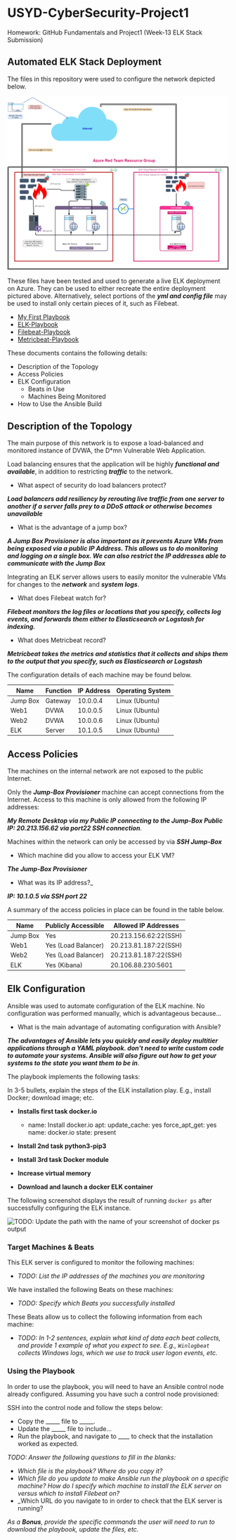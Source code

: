 # USYD-CyberSecurity-Project1
Homework: GitHub Fundamentals and Project1  (Week-13 ELK Stack Submission)

## Automated ELK Stack Deployment

The files in this repository were used to configure the network depicted below.

![alt text](https://github.com/nickaxia/USYD-CyberSecurity-Project1/blob/main/Diagrams/Project1-ELK_Stack_Diagram.png)



These files have been tested and used to generate a live ELK deployment on Azure. They can be used to either recreate the entire deployment pictured above. Alternatively, select portions of the **_yml and config file_** may be used to install only certain pieces of it, such as Filebeat.

  
- [My First Playbook]( https://github.com/nickaxia/USYD-CyberSecurity-Project1/blob/main/Ansible/Docker/my-playbook.yml) 
- [ELK-Playbook]( https://github.com/nickaxia/USYD-CyberSecurity-Project1/blob/main/Ansible/ELK_Stack/elk-playbook.yml)
- [Filebeat-Playbook]( https://github.com/nickaxia/USYD-CyberSecurity-Project1/blob/main/Ansible/Filebeat/filebeat-playbook.yml)
- [Metricbeat-Playbook]( https://github.com/nickaxia/USYD-CyberSecurity-Project1/blob/main/Ansible/Metricbeat/metricbeat-playbook.yml)


These documents contains the following details:
- Description of the Topology
- Access Policies
- ELK Configuration
  - Beats in Use
  - Machines Being Monitored
- How to Use the Ansible Build


## Description of the Topology

The main purpose of this network is to expose a load-balanced and monitored instance of DVWA, the D*mn Vulnerable Web Application.

Load balancing ensures that the application will be highly **_functional and available_**, in addition to restricting **_traffic_** to the network.

- What aspect of security do load balancers protect? 

**_Load balancers add resiliency by rerouting live traffic from one server to another if a server falls prey to a DDoS attack or otherwise becomes unavailable_**

- What is the advantage of a jump box?

**_A Jump Box Provisioner is also important as it prevents Azure VMs from being exposed via a public IP Address. This allows us to do monitoring and logging on a single box. We can also restrict the IP addresses able to communicate with the Jump Box_**

Integrating an ELK server allows users to easily monitor the vulnerable VMs for changes to the **_network_** and **_system logs_**.

- What does Filebeat watch for?

**_Filebeat monitors the log files or locations that you specify, collects log events, and forwards them either to Elasticsearch or Logstash for indexing._**


- What does Metricbeat record?

**_Metricbeat takes the metrics and statistics that it collects and ships them to the output that you specify, such as Elasticsearch or Logstash_**

The configuration details of each machine may be found below.
 

| Name     | Function | IP Address | Operating System |
|----------|----------|------------|------------------|
| Jump Box | Gateway  | 10.0.0.4   | Linux  (Ubuntu)  |
| Web1     | DVWA     | 10.0.0.5   | Linux  (Ubuntu)  |
| Web2     | DVWA     | 10.0.0.6   | Linux  (Ubuntu)  |
| ELK      | Server   | 10.1.0.5   | Linux  (Ubuntu)  |


## Access Policies

The machines on the internal network are not exposed to the public Internet. 

Only the **_Jump-Box Provisioner_** machine can accept connections from the Internet. Access to this machine is only allowed from the following IP addresses:

**_My Remote Desktop via my Public IP connecting to the Jump-Box Public IP: 20.213.156.62 via port22 SSH connection_**.
 
Machines within the network can only be accessed by via **_SSH Jump-Box_**

- Which machine did you allow to access your ELK VM? 

**_The Jump-Box Provisioner_**

- What was its IP address?_

**_IP: 10.1.0.5 via SSH port 22_**

A summary of the access policies in place can be found in the table below.

| Name     | Publicly Accessible | Allowed IP Addresses |
|----------|---------------------|----------------------|
| Jump Box | Yes	                | 20.213.156.62:22(SSH)|
| Web1     | Yes (Load Balancer) | 20.213.81.187:22(SSH)|
| Web2     | Yes (Load Balancer) | 20.213.81.187:22(SSH)|                  
| ELK      | Yes (Kibana)        | 20.106.88.230:5601   |



## Elk Configuration

Ansible was used to automate configuration of the ELK machine. No configuration was performed manually, which is advantageous because...

- What is the main advantage of automating configuration with Ansible?

**_The advantages of Ansible lets you quickly and easily deploy multitier applications through a YAML playbook. don't need to write custom code to automate your systems. Ansible will also figure out how to get your systems to the state you want them to be in_**.


The playbook implements the following tasks:

In 3-5 bullets, explain the steps of the ELK installation play. E.g., install Docker; download image; etc.

- **Installs first task docker.io**

    - name: Install docker.io
      apt:
        update_cache: yes
        force_apt_get: yes
        name: docker.io
        state: present 
        
- **Install 2nd task python3-pip3**


- **Install 3rd task Docker module**
- **Increase virtual memory**
- **Download and launch a docker ELK container**
 

The following screenshot displays the result of running `docker ps` after successfully configuring the ELK instance.

![TODO: Update the path with the name of your screenshot of docker ps output](Images/docker_ps_output.png)

### Target Machines & Beats
This ELK server is configured to monitor the following machines:
- _TODO: List the IP addresses of the machines you are monitoring_

We have installed the following Beats on these machines:
- _TODO: Specify which Beats you successfully installed_

These Beats allow us to collect the following information from each machine:
- _TODO: In 1-2 sentences, explain what kind of data each beat collects, and provide 1 example of what you expect to see. E.g., `Winlogbeat` collects Windows logs, which we use to track user logon events, etc._

### Using the Playbook
In order to use the playbook, you will need to have an Ansible control node already configured. Assuming you have such a control node provisioned: 

SSH into the control node and follow the steps below:
- Copy the _____ file to _____.
- Update the _____ file to include...
- Run the playbook, and navigate to ____ to check that the installation worked as expected.

_TODO: Answer the following questions to fill in the blanks:_
- _Which file is the playbook? Where do you copy it?_
- _Which file do you update to make Ansible run the playbook on a specific machine? How do I specify which machine to install the ELK server on versus which to install Filebeat on?_
- _Which URL do you navigate to in order to check that the ELK server is running?

_As a **Bonus**, provide the specific commands the user will need to run to download the playbook, update the files, etc._



